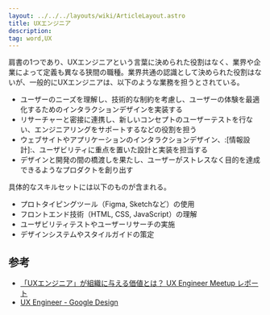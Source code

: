 ```yaml
---
layout: ../../../layouts/wiki/ArticleLayout.astro
title: UXエンジニア
description:
tag: word,UX
---
```


肩書の1つであり、UXエンジニアという言葉に決められた役割はなく、業界や企業によって定義も異なる狭間の職種。業界共通の認識として決められた役割はないが、一般的にUXエンジニアは、以下のような業務を担うとされている。

- ユーザーのニーズを理解し、技術的な制約を考慮し、ユーザーの体験を最適化するためのインタラクションデザインを実装する
- リサーチャーと密接に連携し、新しいコンセプトのユーザーテストを行ない、エンジニアリングをサポートするなどの役割を担う
- ウェブサイトやアプリケーションのインタラクションデザイン、:[情報設計]:、ユーザビリティに重点を置いた設計と実装を担当する
- デザインと開発の間の橋渡しを果たし、ユーザーがストレスなく目的を達成できるようなプロダクトを創り出す

具体的なスキルセットには以下のものが含まれる。

- プロトタイピングツール（Figma, Sketchなど）の使用
- フロントエンド技術（HTML, CSS, JavaScript）の理解
- ユーザビリティテストやユーザーリサーチの実施
- デザインシステムやスタイルガイドの策定


## 参考

- [「UXエンジニア」が組織に与える価値とは？ UX Engineer Meetup レポート](https://goodpatch.com/blog/ux-engineer-meetup)
- [UX Engineer - Google Design](https://design.google/jobs/ux-engineer/)